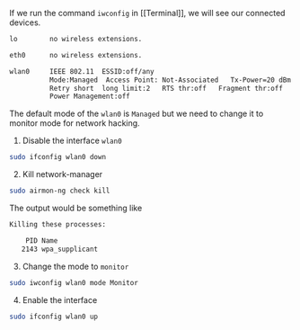 If we run the command `iwconfig` in [[Terminal]], we will see our connected devices. 
```bash
lo        no wireless extensions.

eth0      no wireless extensions.

wlan0     IEEE 802.11  ESSID:off/any  
          Mode:Managed  Access Point: Not-Associated   Tx-Power=20 dBm   
          Retry short  long limit:2   RTS thr:off   Fragment thr:off
          Power Management:off
```
The default mode of the `wlan0` is `Managed` but we need to change it to monitor mode for network hacking. 

1. Disable the interface `wlan0`
```bash
sudo ifconfig wlan0 down
```

2. Kill network-manager 
```bash
sudo airmon-ng check kill
```

The output would be something like
```bash
Killing these processes:

    PID Name
   2143 wpa_supplicant

```

3. Change the mode to `monitor`
```bash
sudo iwconfig wlan0 mode Monitor
```

4. Enable the interface
```bash
sudo ifconfig wlan0 up
```